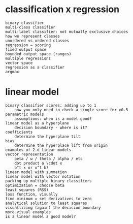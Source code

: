


# classification x regression

    binary classifier
    multi-class classifier
    multi-label classifier: not mutually exclusive choices
    how we represent classes
    unordered vs ordered classes
    regression = scoring
    fixed output space
    bounded output space (ranges)
    multiple regressions
    vector space
    regression as a classifier
    argmax
    

# linear model

    binary classifier scores: adding up to 1
        now you only need to check a single score for >0.5
    parametric models
        assumptions: when is a model good?
    linear model as a hyperplane
        decision boundary - where is it?
    coefficients
        determine the hyperplane tilt
    bias
        determine the hyperplace lift from origin
    examples of 2-d linear models
    vector representation
        beta / w / theta / alpha / etc
        dot product a \cdot x
        b^t x or x^t b?
    linear model with summation
    linear model with vector notation
    packing up multiple binary classifiers
    optimization = choose beta
    least squares (RSS)
    loss function, visually
    find minimum = set derivatives to zero
    analytical solution to least squares
    visuallizing (again) the decision boundary
    more visual examples
    is a linear model a good model?

